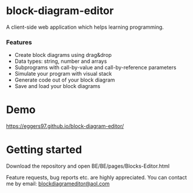 # block-diagram-editor
A client-side web application which helps learning programming.

<h3>Features</h3>
<ul>
  <li>Create block diagrams using drag&drop</li>
  <li>Data types: string, number and arrays</li>
  <li>Subprograms with call-by-value and call-by-reference parameters</li>
  <li>Simulate your program with visual stack</li>
  <li>Generate code out of your block diagram</li>
  <li>Save and load your block diagrams</li>
</ul>

# Demo
https://eggers97.github.io/block-diagram-editor/

# Getting started
Download the repository and open BE/BE/pages/Blocks-Editor.html

Feature requests, bug reports etc. are highly appreciated. 
You can contact me by email: blockdiagrameditor@aol.com
